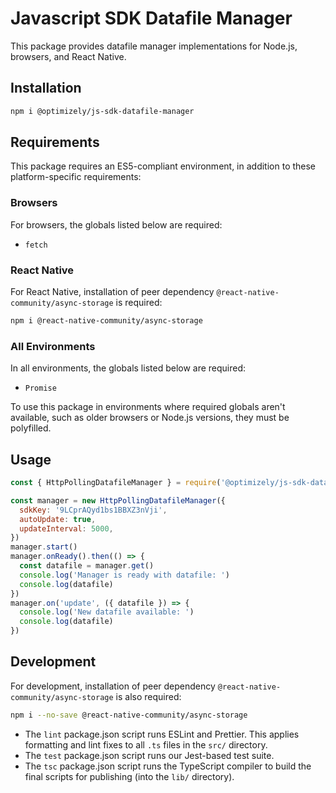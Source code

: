 # Javascript SDK Datafile Manager

This package provides datafile manager implementations for Node.js, browsers, and React Native.

## Installation

```sh
npm i @optimizely/js-sdk-datafile-manager
```


## Requirements

This package requires an ES5-compliant environment, in addition to these platform-specific requirements:

### Browsers
For browsers, the globals listed below are required:

- `fetch`

### React Native

For React Native, installation of peer dependency `@react-native-community/async-storage` is required:
```sh
npm i @react-native-community/async-storage
```

### All Environments
In all environments, the globals listed below are required:
- `Promise`

To use this package in environments where required globals aren't available, such as older browsers or Node.js versions, they must be polyfilled.

## Usage

```js
const { HttpPollingDatafileManager } = require('@optimizely/js-sdk-datafile-manager')

const manager = new HttpPollingDatafileManager({
  sdkKey: '9LCprAQyd1bs1BBXZ3nVji',
  autoUpdate: true,
  updateInterval: 5000,
})
manager.start()
manager.onReady().then(() => {
  const datafile = manager.get()
  console.log('Manager is ready with datafile: ')
  console.log(datafile)
})
manager.on('update', ({ datafile }) => {
  console.log('New datafile available: ')
  console.log(datafile)
})
```

## Development
For development, installation of peer dependency `@react-native-community/async-storage` is also required:
```sh
npm i --no-save @react-native-community/async-storage
```

- The `lint` package.json script runs ESLint and Prettier. This applies formatting and lint fixes to all `.ts` files in the `src/` directory.
- The `test` package.json script runs our Jest-based test suite.
- The `tsc` package.json script runs the TypeScript compiler to build the final scripts for publishing (into the `lib/` directory).
